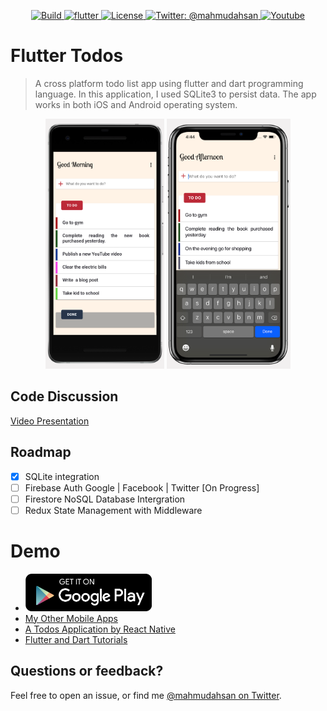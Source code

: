 <p align="center">
    <a href="/">
        <img src="https://img.shields.io/badge/build-passing-brightgreen.svg" alt="Build" />
    </a>
    <a href="http://flutter.dev">
        <img src="https://img.shields.io/badge/flutter-1.07-blue.svg" alt="flutter" />
    </a>
    <a href="https://github.com/mahmudahsan/flutter_todos/blob/master/LICENSE">
        <img src="https://img.shields.io/badge/license-MIT-blue.svg" alt="License" />
    </a>
    <a href="https://twitter.com/mahmudahsan">
        <img src="https://img.shields.io/badge/contact%40-mahmudahsan-red.svg" alt="Twitter: @mahmudahsan" />
    </a>
    <a href="https://www.youtube.com/channel/UCtHlgyUw0wLE5Ous9swfFlg">
        <img src="https://img.shields.io/badge/my-youtube channel-red.svg" alt="Youtube" />
    </a>
</p>

# Flutter Todos

> A cross platform todo list app using flutter and dart programming language. In this application, I used SQLite3 to persist data. The app works in both iOS and Android operating system. 

<p align="center">
    <img src="resources/android.png" alt="android" height="400" />
    <img src="resources/ios.png" alt="App" height="400" />
    <br />
</p>

## Code Discussion
[Video Presentation](https://www.youtube.com/watch?v=OQG3MxenJsM)

## Roadmap
- [x] SQLite integration
- [ ] Firebase Auth Google | Facebook | Twitter [On Progress]
- [ ] Firestore NoSQL Database Intergration
- [ ] Redux State Management with Middleware

# Demo
- [<img src="resources/DL_google.png" alt="Google Play" height="60" />](https://play.google.com/store/apps/details?id=net.ithinkdiff.whattodo)
- [My Other Mobile Apps](https://ithinkdiff.net)
- [A Todos Application by React Native](https://github.com/mahmudahsan/todos-react-reactnative)
-  [Flutter and Dart Tutorials](https://www.youtube.com/playlist?list=PLlMOodDAsO4xrTgVEkKXfVf7sSVEsmWKQ)


## Questions or feedback?

Feel free to open an issue, or find me [@mahmudahsan on Twitter](https://twitter.com/mahmudahsan).
